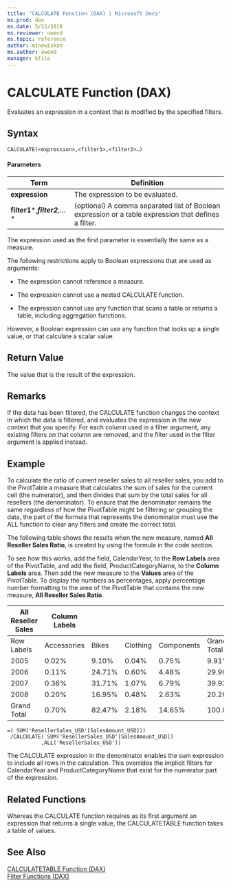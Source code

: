 ```yaml
---
title: "CALCULATE Function (DAX) | Microsoft Docs"
ms.prod: dax
ms.date: 5/22/2018
ms.reviewer: owend
ms.topic: reference
author: minewiskan
ms.author: owend
manager: kfile
---
```

# CALCULATE Function (DAX)
Evaluates an expression in a context that is modified by the specified filters.  
  
## Syntax  
  
```  
CALCULATE(<expression>,<filter1>,<filter2>…)  
```  
  
#### Parameters  
  
|Term|Definition|  
|--------|--------------|  
|**expression**|The expression to be evaluated.|  
|**filter1***,***filter2***,…*|(optional) A comma separated list of Boolean expression or a table expression that defines a filter.|  
  
The expression used as the first parameter is essentially the same as a measure.  
  
The following restrictions apply to Boolean expressions that are used as arguments:  
  
-   The expression cannot reference a measure.  
  
-   The expression cannot use a nested CALCULATE function.  
  
-   The expression cannot use any function that scans a table or returns a table, including aggregation functions.  
  
However, a Boolean expression can use any function that looks up a single value, or that calculate a scalar value.  
  
## Return Value  
The value that is the result of the expression.  
  
## Remarks  
If the data has been filtered, the CALCULATE function changes the context in which the data is filtered, and evaluates the expression in the new context that you specify. For each column used in a filter argument, any existing filters on that column are removed, and the filter used in the filter argument is applied instead.  
  
## Example  
To calculate the ratio of current reseller sales to all reseller sales, you add to the PivotTable a measure that calculates the sum of sales for the current cell (the numerator), and then divides that sum by the total sales for all resellers (the denominator). To ensure that the denominator remains the same regardless of how the PivotTable might be filtering or grouping the data, the part of the formula that represents the denominator must use the ALL function to clear any filters and create the correct total.  
  
The following table shows the results when the new measure, named **All Reseller Sales Ratio**, is created by using the formula in the code section.  
  
To see how this works, add the field, CalendarYear, to the **Row Labels** area of the PivotTable, and add the field, ProductCategoryName, to the **Column Labels** area. Then add the new measure to the **Values** area of the PivotTable. To display the numbers as percentages, apply percentage number formatting to the area of the PivotTable that contains the new measure, **All Reseller Sales Ratio**.  
  
|All Reseller Sales|Column Labels|||||  
|----------------------|-----------------|----|----|----|----|  
|Row Labels|Accessories|Bikes|Clothing|Components|Grand Total|  
|2005|0.02%|9.10%|0.04%|0.75%|9.91%|  
|2006|0.11%|24.71%|0.60%|4.48%|29.90%|  
|2007|0.36%|31.71%|1.07%|6.79%|39.93%|  
|2008|0.20%|16.95%|0.48%|2.63%|20.26%|  
|Grand Total|0.70%|82.47%|2.18%|14.65%|100.00%|  
  
```  
=( SUM('ResellerSales_USD'[SalesAmount_USD]))  
 /CALCULATE( SUM('ResellerSales_USD'[SalesAmount_USD])  
           ,ALL('ResellerSales_USD'))  
```  
The CALCULATE expression in the denominator enables the sum expression to include all rows in the calculation. This overrides the implicit filters for CalendarYear and ProductCategoryName that exist for the numerator part of the expression.  
  
## Related Functions  
Whereas the CALCULATE function requires as its first argument an expression that returns a single value, the CALCULATETABLE function takes a table of values.  
  
## See Also  
[CALCULATETABLE Function &#40;DAX&#41;](calculatetable-function-dax.md)  
[Filter Functions &#40;DAX&#41;](filter-functions-dax.md)  
  
